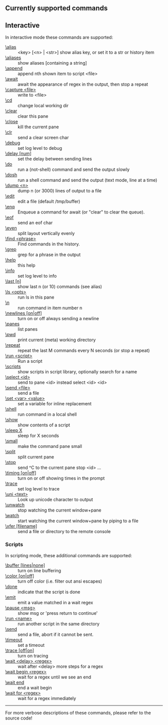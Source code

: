 <h2>Currently supported commands</h2>

<h2>Interactive</h2>

In interactive mode these commands are supported:

<dl>
<dt><a href="https://github.com/bduggan/boda/blob/master/lib/boda/commander.rakumod#L54">\alias</a></dt>
<dd>&lt;key&gt; [&lt;n&gt; | &lt;str&gt;] show alias key, or set it to a str or history item</dd>
<dt><a href="https://github.com/bduggan/boda/blob/master/lib/boda/commander.rakumod#L44">\aliases</a></dt>
<dd>show aliases [containing a string]</dd>
<dt><a href="https://github.com/bduggan/boda/blob/master/lib/boda/commander.rakumod#L14">\append</a></dt>
<dd>append nth shown item to script &lt;file&gt;</dd>
<dt><a href="https://github.com/bduggan/boda/blob/master/lib/boda/commander/godot.rakumod#L12">\await</a></dt>
<dd>await the appearance of regex in the output, then stop a repeat</dd>
<dt><a href="https://github.com/bduggan/boda/blob/master/lib/boda/commands.rakumod#L127">\capture &lt;file&gt;</a></dt>
<dd>write to &lt;file&gt;</dd>
<dt><a href="https://github.com/bduggan/boda/blob/master/lib/boda/commands.rakumod#L242">\cd</a></dt>
<dd>change local working dir</dd>
<dt><a href="https://github.com/bduggan/boda/blob/master/lib/boda/commands.rakumod#L309">\clear</a></dt>
<dd>clear this pane</dd>
<dt><a href="https://github.com/bduggan/boda/blob/master/lib/boda/commands.rakumod#L147">\close</a></dt>
<dd>kill the current pane</dd>
<dt><a href="https://github.com/bduggan/boda/blob/master/lib/boda/commander/shellish.rakumod#L36">\clr</a></dt>
<dd>send a clear screen char</dd>
<dt><a href="https://github.com/bduggan/boda/blob/master/lib/boda/commands.rakumod#L117">\debug</a></dt>
<dd>set log level to debug</dd>
<dt><a href="https://github.com/bduggan/boda/blob/master/lib/boda/commands.rakumod#L326">\delay [num]</a></dt>
<dd>set the delay between sending lines</dd>
<dt><a href="https://github.com/bduggan/boda/blob/master/lib/boda/commands.rakumod#L258">\do</a></dt>
<dd>run a (not-shell) command and send the output slowly</dd>
<dt><a href="https://github.com/bduggan/boda/blob/master/lib/boda/commands.rakumod#L296">\dosh</a></dt>
<dd>run a shell command and send the output (text mode, line at a time)</dd>
<dt><a href="https://github.com/bduggan/boda/blob/master/lib/boda/commands.rakumod#L231">\dump &lt;n&gt;</a></dt>
<dd>dump n (or 3000) lines of output to a file</dd>
<dt><a href="https://github.com/bduggan/boda/blob/master/lib/boda/commander.rakumod#L36">\edit</a></dt>
<dd>edit a file (default /tmp/buffer)</dd>
<dt><a href="https://github.com/bduggan/boda/blob/master/lib/boda/commander/godot.rakumod#L42">\enq</a></dt>
<dd>Enqueue a command for await (or "clear" to clear the queue).</dd>
<dt><a href="https://github.com/bduggan/boda/blob/master/lib/boda/commander/shellish.rakumod#L31">\eof</a></dt>
<dd>send an eof char</dd>
<dt><a href="https://github.com/bduggan/boda/blob/master/lib/boda/commands.rakumod#L161">\even</a></dt>
<dd>split layout vertically evenly</dd>
<dt><a href="https://github.com/bduggan/boda/blob/master/lib/boda/commands.rakumod#L202">\find &lt;phrase&gt;</a></dt>
<dd>Find commands in the history.</dd>
<dt><a href="https://github.com/bduggan/boda/blob/master/lib/boda/commander/shellish.rakumod#L23">\grep</a></dt>
<dd>grep for a phrase in the output</dd>
<dt><a href="https://github.com/bduggan/boda/blob/master/lib/boda/commands.rakumod#L313">\help</a></dt>
<dd>this help</dd>
<dt><a href="https://github.com/bduggan/boda/blob/master/lib/boda/commands.rakumod#L122">\info</a></dt>
<dd>set log level to info</dd>
<dt><a href="https://github.com/bduggan/boda/blob/master/lib/boda/commands.rakumod#L221">\last [n]</a></dt>
<dd>show last n (or 10) commands (see alias)</dd>
<dt><a href="https://github.com/bduggan/boda/blob/master/lib/boda/commands.rakumod#L238">\ls &lt;opts&gt;</a></dt>
<dd>run ls in this pane</dd>
<dt><a href="https://github.com/bduggan/boda/blob/master/lib/boda/commands.rakumod#L247">\n</a></dt>
<dd>run command in item number n</dd>
<dt><a href="https://github.com/bduggan/boda/blob/master/lib/boda/commands.rakumod#L331">\newlines [on|off]</a></dt>
<dd>turn on or off always sending a newline</dd>
<dt><a href="https://github.com/bduggan/boda/blob/master/lib/boda/commands.rakumod#L169">\panes</a></dt>
<dd>list panes</dd>
<dt><a href="https://github.com/bduggan/boda/blob/master/lib/boda/commander/shellish.rakumod#L18">\pwd</a></dt>
<dd>print current (meta) working directory</dd>
<dt><a href="https://github.com/bduggan/boda/blob/master/lib/boda/commander/godot.rakumod#L50">\repeat</a></dt>
<dd>repeat the last M commands every N seconds (or stop a repeat)</dd>
<dt><a href="https://github.com/bduggan/boda/blob/master/lib/boda/commands.rakumod#L191">\run &lt;script&gt;</a></dt>
<dd>Run a script</dd>
<dt><a href="https://github.com/bduggan/boda/blob/master/lib/boda/commander.rakumod#L27">\scripts</a></dt>
<dd>show scripts in script library, optionally search for a name</dd>
<dt><a href="https://github.com/bduggan/boda/blob/master/lib/boda/commands.rakumod#L180">\select &lt;id&gt;</a></dt>
<dd>send to pane &lt;id&gt; instead select &lt;id&gt; &lt;id&gt;</dd>
<dt><a href="https://github.com/bduggan/boda/blob/master/lib/boda/commands.rakumod#L252">\send &lt;file&gt;</a></dt>
<dd>send a file</dd>
<dt><a href="https://github.com/bduggan/boda/blob/master/lib/boda/commands.rakumod#L89">\set &lt;var&gt; &lt;value&gt;</a></dt>
<dd>set a variable for inline replacement</dd>
<dt><a href="https://github.com/bduggan/boda/blob/master/lib/boda/commander/shellish.rakumod#L9">\shell</a></dt>
<dd>run command in a local shell</dd>
<dt><a href="https://github.com/bduggan/boda/blob/master/lib/boda/commander.rakumod#L19">\show</a></dt>
<dd>show contents of a script</dd>
<dt><a href="https://github.com/bduggan/boda/blob/master/lib/boda/commands.rakumod#L351">\sleep X</a></dt>
<dd>sleep for X seconds</dd>
<dt><a href="https://github.com/bduggan/boda/blob/master/lib/boda/commands.rakumod#L165">\small</a></dt>
<dd>make the command pane small</dd>
<dt><a href="https://github.com/bduggan/boda/blob/master/lib/boda/commands.rakumod#L155">\split</a></dt>
<dd>split current pane</dd>
<dt><a href="https://github.com/bduggan/boda/blob/master/lib/boda/commands.rakumod#L136">\stop</a></dt>
<dd>send ^C to the current pane stop &lt;id&gt; ...</dd>
<dt><a href="https://github.com/bduggan/boda/blob/master/lib/boda/commands.rakumod#L336">\timing [on|off]</a></dt>
<dd>turn on or off showing times in the prompt</dd>
<dt><a href="https://github.com/bduggan/boda/blob/master/lib/boda/commands.rakumod#L112">\trace</a></dt>
<dd>set log level to trace</dd>
<dt><a href="https://github.com/bduggan/boda/blob/master/lib/boda/commands.rakumod#L210">\uni &lt;text&gt;</a></dt>
<dd>Look up unicode character to output</dd>
<dt><a href="https://github.com/bduggan/boda/blob/master/lib/boda/commands.rakumod#L346">\unwatch</a></dt>
<dd>stop watching the current window+pane</dd>
<dt><a href="https://github.com/bduggan/boda/blob/master/lib/boda/commands.rakumod#L341">\watch</a></dt>
<dd>start watching the current window+pane by piping to a file</dd>
<dt><a href="https://github.com/bduggan/boda/blob/master/lib/boda/commands.rakumod#L277">\xfer [filename]</a></dt>
<dd>send a file or directory to the remote console</dd>
</dl>
<h3>Scripts</h3>

In scripting mode, these additional commands are supported:

<dl>
<dt><a href="https://github.com/bduggan/boda/blob/master/lib/boda/commands.rakumod#L416">\buffer [lines|none]</a></dt>
<dd>turn on line buffering</dd>
<dt><a href="https://github.com/bduggan/boda/blob/master/lib/boda/commands.rakumod#L412">\color [on|off]</a></dt>
<dd>turn off color (i.e. filter out ansi escapes)</dd>
<dt><a href="https://github.com/bduggan/boda/blob/master/lib/boda/commands.rakumod#L466">\done</a></dt>
<dd>indicate that the script is done</dd>
<dt><a href="https://github.com/bduggan/boda/blob/master/lib/boda/commands.rakumod#L476">\emit</a></dt>
<dd>emit a value matched in a wait regex</dd>
<dt><a href="https://github.com/bduggan/boda/blob/master/lib/boda/commands.rakumod#L424">\pause &lt;msg&gt;</a></dt>
<dd>show msg or 'press return to continue'</dd>
<dt><a href="https://github.com/bduggan/boda/blob/master/lib/boda/commands.rakumod#L404">\run &lt;name&gt;</a></dt>
<dd>run another script in the same directory</dd>
<dt><a href="https://github.com/bduggan/boda/blob/master/lib/boda/commands.rakumod#L459">\send</a></dt>
<dd>send a file, abort if it cannot be sent.</dd>
<dt><a href="https://github.com/bduggan/boda/blob/master/lib/boda/commands.rakumod#L471">\timeout</a></dt>
<dd>set a timeout</dd>
<dt><a href="https://github.com/bduggan/boda/blob/master/lib/boda/commands.rakumod#L420">\trace [off|on]</a></dt>
<dd>turn on tracing</dd>
<dt><a href="https://github.com/bduggan/boda/blob/master/lib/boda/commands.rakumod#L432">\wait &lt;delay&gt; &lt;regex&gt;</a></dt>
<dd>wait after &lt;delay&gt; more steps for a regex</dd>
<dt><a href="https://github.com/bduggan/boda/blob/master/lib/boda/commands.rakumod#L433">\wait begin &lt;regex&gt;</a></dt>
<dd>wait for a regex until we see an end</dd>
<dt><a href="https://github.com/bduggan/boda/blob/master/lib/boda/commands.rakumod#L434">\wait end</a></dt>
<dd>end a wait begin</dd>
<dt><a href="https://github.com/bduggan/boda/blob/master/lib/boda/commands.rakumod#L431">\wait for &lt;regex&gt;</a></dt>
<dd>wait for a regex immediately</dd>
</dl>

<hr>

For more verbose descriptions of these commands, please refer to the source code!
